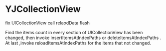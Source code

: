 # YJCollectionView
fix UICollectionView call relaodData flash


Find the items count in every section  of UICollectionView has been changed, 
 then invoke insertItemsAtIndexPaths or deleteItemsAtIndexPaths . 
 At last ,invoke reloadItemsAtIndexPaths for the items that not changed.
